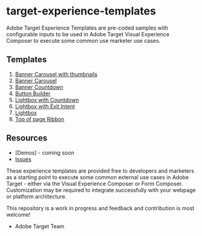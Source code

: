 # target-experience-templates

Adobe Target Experience Templates are pre-coded samples with configurable inputs to be used in Adobe Target Visual Experience Composer to execute some common use marketer use cases.

## Templates
1. [Banner Carousel with thumbnails](https://github.com/Adobe-Marketing-Cloud/target-experience-templates/tree/master/banner-carousel-thumbnails)
2. [Banner Carousel](https://github.com/Adobe-Marketing-Cloud/target-experience-templates/tree/master/banner-carousel)
3. [Banner Countdown](https://github.com/Adobe-Marketing-Cloud/target-experience-templates/tree/master/banner-countdown)
4. [Button Builder](https://github.com/Adobe-Marketing-Cloud/target-experience-templates/tree/master/button) 
5. [Lightbox with Countdown](https://github.com/Adobe-Marketing-Cloud/target-experience-templates/tree/master/lightbox-countdown)
6. [Lightbox with Exit Intent](https://github.com/Adobe-Marketing-Cloud/target-experience-templates/tree/master/lightbox-exit-intent)
7. [Lightbox](https://github.com/Adobe-Marketing-Cloud/target-experience-templates/tree/master/lightbox)
8. [Top of page Ribbon](https://github.com/Adobe-Marketing-Cloud/target-experience-templates/tree/master/ribbon)

## Resources
* [Demos] - coming soon
* [Issues](https://github.com/Adobe-Marketing-Cloud/target-experience-templates/issues)

These experience templates are provided free to developers and marketers as a starting point to execute some common external use cases in Adobe Target - either via the Visual Experience Composer or Form Composer. Customization may be required to integrate successfully with your webpage or platform architecture.

This repository is a work in progress and feedback and contribution is most welcome!

- Adobe Target Team 
